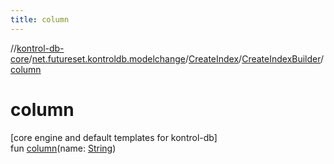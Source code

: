 ```yaml
---
title: column
---
```

//[kontrol-db-core](../../../../index.html)/[net.futureset.kontroldb.modelchange](../../index.html)/[CreateIndex](../index.html)/[CreateIndexBuilder](index.html)/[column](column.html)



# column



[core engine and default templates for kontrol-db]\
fun [column](column.html)(name: [String](https://kotlinlang.org/api/latest/jvm/stdlib/kotlin/-string/index.html))




